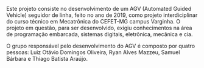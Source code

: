 Este projeto consiste no desenvolvimento de um AGV (Automated Guided Vehicle) seguidor de linha, feito no ano de 2019, como projeto interdiciplinar do curso técnico em Mecatrônica do CEFET-MG campus Varginha. O projeto em questão, para ser desenvolvido, exigiu conhecimentos na área de programação embarcada, sistemas digitais, eletrônica, mecânica e cia. 

O grupo responsável pelo desenvolvimento do AGV é composto por quatro pessoas: Luiz Otávio Domingos Oliveira, Ryan Alves Mazzeu, Samuel Bárbara e Thiago Batista Araújo. 
